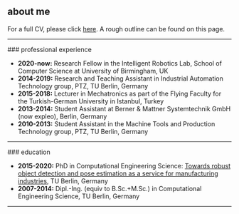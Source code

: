 ## about me

For a full CV, please click [here](/assets/cv.pdf).
A rough outline can be found on this page.

<hr/>
### professional experience

- **2020-now:** Research Fellow in the Intelligent Robotics Lab, School of Computer Science at University of Birmingham, UK
- **2014-2019:** Research and Teaching Assistant in Industrial Automation Technology group, PTZ, TU Berlin, Germany
- **2015-2018:** Lecturer in Mechatronics as part of the Flying Faculty for the Turkish-German University in Istanbul, Turkey
- **2013-2014:** Student Assistant at Berner & Mattner Systemtechnik GmbH (now expleo), Berlin, Germany
- **2010-2013:** Student Assistant in the Machine Tools and Production Technology group, PTZ, TU Berlin, Germany

<hr/>
### education

- **2015-2020:** PhD in Computational Engineering Science: [Towards robust object detection and pose estimation as a service for manufacturing industries](https://doi.org/10.14279/depositonce-11302), TU Berlin, Germany
- **2007-2014:** Dipl.-Ing. (equiv to B.Sc.+M.Sc.) in Computational Engineering Science, TU Berlin, Germany


<hr/>
